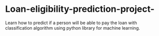 # Loan-eligibility-prediction-project-
Learn how to predict if a person will be able to pay the loan with classification algorithm using python library for machine learning.
